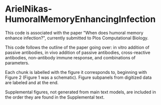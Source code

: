# ArielNikas-HumoralMemoryEnhancingInfection
This code is associated with the paper "When does humoral memory enhance infection?", currently submitted to Plos Computational Biology. 

This code follows the outline of the paper going over: in vitro addition of passive antibodies, in vivo addition of passive antibodies,  cross-reactive antibodies, non-antibody immune response, and combinations of parameters. 

Each chunk is labelled with the figure it corresponds to, beginning with Figure 2 (Figure 1 was a schematic). Figure subpanels from digitized data are labeled and at the end. 

Supplemental figures, not generated from main text models, are included in the order they are found in the Supplemental text. 
